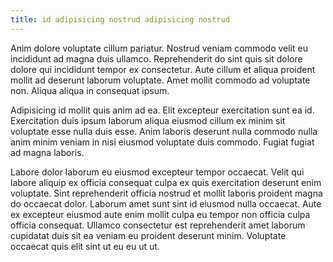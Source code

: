 ```yaml
---
title: id adipisicing nostrud adipisicing nostrud
---
```


Anim dolore voluptate cillum pariatur. Nostrud veniam commodo velit eu incididunt ad magna duis ullamco. Reprehenderit do sint quis sit dolore dolore qui incididunt tempor ex consectetur. Aute cillum et aliqua proident mollit ad deserunt laborum voluptate. Amet mollit commodo ad voluptate non. Aliqua aliqua in consequat ipsum.

Adipisicing id mollit quis anim ad ea. Elit excepteur exercitation sunt ea id. Exercitation duis ipsum laborum aliqua eiusmod cillum ex minim sit voluptate esse nulla duis esse. Anim laboris deserunt nulla commodo nulla anim minim veniam in nisi eiusmod voluptate duis commodo. Fugiat fugiat ad magna laboris.

Labore dolor laborum eu eiusmod excepteur tempor occaecat. Velit qui labore aliquip ex officia consequat culpa ex quis exercitation deserunt enim voluptate. Sint reprehenderit officia nostrud et mollit laboris proident magna do occaecat dolor. Laborum amet sunt sint id eiusmod nulla occaecat. Aute ex excepteur eiusmod aute enim mollit culpa eu tempor non officia culpa officia consequat. Ullamco consectetur est reprehenderit amet laborum cupidatat duis sit ea veniam eu proident deserunt minim. Voluptate occaecat quis elit sint ut eu eu ut ut.